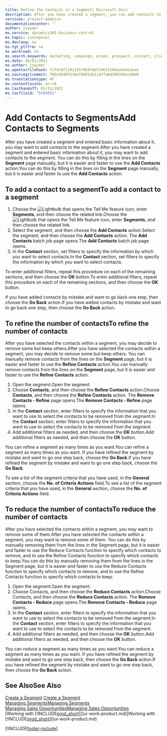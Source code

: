 ```yaml
---
title: Define the Contacts in a Segment| Microsoft Docs
description: After you have created a segment, you can add contacts to the segment, for example, as part of a marketing campaign targeting particular customers or clients.
services: project-madeira
documentationcenter: ''
author: jswymer
ms.service: dynamics365-business-central
ms.topic: conceptual
ms.devlang: na
ms.tgt_pltfrm: na
ms.workload: na
ms.search.keywords: marketing, campaign, promo, prospect, contact, client, customer
ms.date: 04/01/2021
ms.author: jswymer
ms.openlocfilehash: 7cf4c0f1241155f464fde5196125b0a1bed2aeee
ms.sourcegitcommit: 766e2840fd16efb901d211d7fa64d96766ac99d9
ms.translationtype: HT
ms.contentlocale: en-CA
ms.lasthandoff: 03/31/2021
ms.locfileid: "5784551"
---
```

# <a name="add-contacts-to-segments"></a><span data-ttu-id="48f35-103">Add Contacts to Segments</span><span class="sxs-lookup"><span data-stu-id="48f35-103">Add Contacts to Segments</span></span>
<span data-ttu-id="48f35-104">After you have created a segment and entered basic information about it, you may want to add contacts to the segment.</span><span class="sxs-lookup"><span data-stu-id="48f35-104">After you have created a segment and entered basic information about it, you may want to add contacts to the segment.</span></span> <span data-ttu-id="48f35-105">You can do this by filling in the lines on the **Segment** page manually, but it is easier and faster to use the **Add Contacts** action.</span><span class="sxs-lookup"><span data-stu-id="48f35-105">You can do this by filling in the lines on the **Segment** page manually, but it is easier and faster to use the **Add Contacts** action.</span></span>

## <a name="to-add-a-contact-to-a-segment"></a><span data-ttu-id="48f35-106">To add a contact to a segment</span><span class="sxs-lookup"><span data-stu-id="48f35-106">To add a contact to a segment</span></span>
1. <span data-ttu-id="48f35-107">Choose the ![Lightbulb that opens the Tell Me feature](media/ui-search/search_small.png "Tell me what you want to do") icon, enter **Segments**, and then choose the related link.</span><span class="sxs-lookup"><span data-stu-id="48f35-107">Choose the ![Lightbulb that opens the Tell Me feature](media/ui-search/search_small.png "Tell me what you want to do") icon, enter **Segments**, and then choose the related link.</span></span>  
2. <span data-ttu-id="48f35-108">Select the segment, and then choose the **Add Contacts** action.</span><span class="sxs-lookup"><span data-stu-id="48f35-108">Select the segment, and then choose the **Add Contacts** action.</span></span> <span data-ttu-id="48f35-109">The **Add Contacts** batch job page opens.</span><span class="sxs-lookup"><span data-stu-id="48f35-109">The **Add Contacts** batch job page opens.</span></span>
3. <span data-ttu-id="48f35-110">In the **Contact** section, set filters to specify the information by which you want to select contacts.</span><span class="sxs-lookup"><span data-stu-id="48f35-110">In the **Contact** section, set filters to specify the information by which you want to select contacts.</span></span>

<span data-ttu-id="48f35-111">To enter additional filters, repeat this procedure on each of the remaining sections, and then choose the **OK** button.</span><span class="sxs-lookup"><span data-stu-id="48f35-111">To enter additional filters, repeat this procedure on each of the remaining sections, and then choose the **OK** button.</span></span>

<span data-ttu-id="48f35-112">If you have added contacts by mistake and want to go back one step, then choose the **Go Back** action.</span><span class="sxs-lookup"><span data-stu-id="48f35-112">If you have added contacts by mistake and want to go back one step, then choose the **Go Back** action.</span></span>

## <a name="to-refine-the-number-of-contacts"></a><span data-ttu-id="48f35-113">To refine the number of contacts</span><span class="sxs-lookup"><span data-stu-id="48f35-113">To refine the number of contacts</span></span>
<span data-ttu-id="48f35-114">After you have selected the contacts within a segment, you may decide to remove some but keep others.</span><span class="sxs-lookup"><span data-stu-id="48f35-114">After you have selected the contacts within a segment, you may decide to remove some but keep others.</span></span> <span data-ttu-id="48f35-115">You can manually remove contacts from the lines on the **Segment** page, but it is easier and faster to use the **Refine Contacts** action.</span><span class="sxs-lookup"><span data-stu-id="48f35-115">You can manually remove contacts from the lines on the **Segment** page, but it is easier and faster to use the **Refine Contacts** action.</span></span>

1. <span data-ttu-id="48f35-116">Open the segment.</span><span class="sxs-lookup"><span data-stu-id="48f35-116">Open the segment.</span></span>
2. <span data-ttu-id="48f35-117">Choose **Contacts**, and then choose the **Refine Contacts** action.</span><span class="sxs-lookup"><span data-stu-id="48f35-117">Choose **Contacts**, and then choose the **Refine Contacts** action.</span></span> <span data-ttu-id="48f35-118">The **Remove Contacts - Refine** page opens.</span><span class="sxs-lookup"><span data-stu-id="48f35-118">The **Remove Contacts - Refine** page opens.</span></span>
3. <span data-ttu-id="48f35-119">In the **Contact** section, enter filters to specify the information that you want to use to select the contacts to be removed from the segment.</span><span class="sxs-lookup"><span data-stu-id="48f35-119">In the **Contact** section, enter filters to specify the information that you want to use to select the contacts to be removed from the segment.</span></span>
4. <span data-ttu-id="48f35-120">Add additional filters as needed, and then choose the **OK** button.</span><span class="sxs-lookup"><span data-stu-id="48f35-120">Add additional filters as needed, and then choose the **OK** button.</span></span>

<span data-ttu-id="48f35-121">You can refine a segment as many times as you want.</span><span class="sxs-lookup"><span data-stu-id="48f35-121">You can refine a segment as many times as you want.</span></span> <span data-ttu-id="48f35-122">If you have refined the segment by mistake and want to go one step back, choose the **Go Back**.</span><span class="sxs-lookup"><span data-stu-id="48f35-122">If you have refined the segment by mistake and want to go one step back, choose the **Go Back**.</span></span>

<span data-ttu-id="48f35-123">To see a list of the segment criteria that you have used, in the **General** section, choose the **No. of Criteria Actions** field.</span><span class="sxs-lookup"><span data-stu-id="48f35-123">To see a list of the segment criteria that you have used, in the **General** section, choose the **No. of Criteria Actions** field.</span></span>

## <a name="to-reduce-the-number-of-contacts"></a><span data-ttu-id="48f35-124">To reduce the number of contacts</span><span class="sxs-lookup"><span data-stu-id="48f35-124">To reduce the number of contacts</span></span>
<span data-ttu-id="48f35-125">After you have selected the contacts within a segment, you may want to remove some of them.</span><span class="sxs-lookup"><span data-stu-id="48f35-125">After you have selected the contacts within a segment, you may want to remove some of them.</span></span> <span data-ttu-id="48f35-126">You can do this by manually removing them from the lines in the Segment page, but it is easier and faster to use the Reduce Contacts function to specify which contacts to remove, and to use the Refine Contacts function to specify which contacts to keep.</span><span class="sxs-lookup"><span data-stu-id="48f35-126">You can do this by manually removing them from the lines in the Segment page, but it is easier and faster to use the Reduce Contacts function to specify which contacts to remove, and to use the Refine Contacts function to specify which contacts to keep.</span></span>

1. <span data-ttu-id="48f35-127">Open the segment.</span><span class="sxs-lookup"><span data-stu-id="48f35-127">Open the segment.</span></span>
2. <span data-ttu-id="48f35-128">Choose Contacts, and then choose the **Reduce Contacts** action.</span><span class="sxs-lookup"><span data-stu-id="48f35-128">Choose Contacts, and then choose the **Reduce Contacts** action.</span></span> <span data-ttu-id="48f35-129">The **Remove Contacts - Reduce** page opens.</span><span class="sxs-lookup"><span data-stu-id="48f35-129">The **Remove Contacts - Reduce** page opens.</span></span>
3. <span data-ttu-id="48f35-130">In the **Contact** section, enter filters to specify the information that you want to use to select the contacts to be removed from the segment.</span><span class="sxs-lookup"><span data-stu-id="48f35-130">In the **Contact** section, enter filters to specify the information that you want to use to select the contacts to be removed from the segment.</span></span>
4. <span data-ttu-id="48f35-131">Add additional filters as needed, and then choose the **OK** button.</span><span class="sxs-lookup"><span data-stu-id="48f35-131">Add additional filters as needed, and then choose the **OK** button.</span></span>

<span data-ttu-id="48f35-132">You can reduce a segment as many times as you want.</span><span class="sxs-lookup"><span data-stu-id="48f35-132">You can reduce a segment as many times as you want.</span></span> <span data-ttu-id="48f35-133">If you have refined the segment by mistake and want to go one step back, then choose the **Go Back** action.</span><span class="sxs-lookup"><span data-stu-id="48f35-133">If you have refined the segment by mistake and want to go one step back, then choose the **Go Back** action.</span></span>

## <a name="see-also"></a><span data-ttu-id="48f35-134">See Also</span><span class="sxs-lookup"><span data-stu-id="48f35-134">See Also</span></span>
<span data-ttu-id="48f35-135">[Create a Segment](marketing-how-create-segment.md) </span><span class="sxs-lookup"><span data-stu-id="48f35-135">[Create a Segment](marketing-how-create-segment.md) </span></span>  
[<span data-ttu-id="48f35-136">Managing Segments</span><span class="sxs-lookup"><span data-stu-id="48f35-136">Managing Segments</span></span>](marketing-segments.md)  
[<span data-ttu-id="48f35-137">Managing Sales Opportunities</span><span class="sxs-lookup"><span data-stu-id="48f35-137">Managing Sales Opportunities</span></span>](marketing-manage-sales-opportunities.md)  
<span data-ttu-id="48f35-138">[Working with [!INCLUDE[prod_short](includes/prod_short.md)]](ui-work-product.md)</span><span class="sxs-lookup"><span data-stu-id="48f35-138">[Working with [!INCLUDE[prod_short](includes/prod_short.md)]](ui-work-product.md)</span></span>  


[!INCLUDE[footer-include](includes/footer-banner.md)]